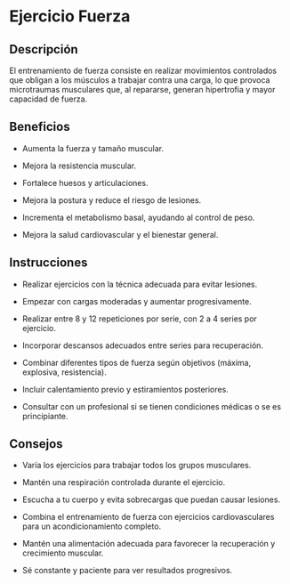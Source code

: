 # Ejercicio Fuerza

## Descripción
El entrenamiento de fuerza consiste en realizar movimientos controlados que obligan a los músculos a trabajar contra una carga, lo que provoca microtraumas musculares que, al repararse, generan hipertrofia y mayor capacidad de fuerza. 

## Beneficios
* Aumenta la fuerza y tamaño muscular.

* Mejora la resistencia muscular.

* Fortalece huesos y articulaciones.

* Mejora la postura y reduce el riesgo de lesiones.

* Incrementa el metabolismo basal, ayudando al control de peso.

* Mejora la salud cardiovascular y el bienestar general.

## Instrucciones

* Realizar ejercicios con la técnica adecuada para evitar lesiones.

* Empezar con cargas moderadas y aumentar progresivamente.

* Realizar entre 8 y 12 repeticiones por serie, con 2 a 4 series por ejercicio.

* Incorporar descansos adecuados entre series para recuperación.

* Combinar diferentes tipos de fuerza según objetivos (máxima, explosiva, resistencia).

* Incluir calentamiento previo y estiramientos posteriores.

* Consultar con un profesional si se tienen condiciones médicas o se es principiante.

## Consejos

* Varía los ejercicios para trabajar todos los grupos musculares.

* Mantén una respiración controlada durante el ejercicio.

* Escucha a tu cuerpo y evita sobrecargas que puedan causar lesiones.

* Combina el entrenamiento de fuerza con ejercicios cardiovasculares para un acondicionamiento completo.

* Mantén una alimentación adecuada para favorecer la recuperación y crecimiento muscular.

* Sé constante y paciente para ver resultados progresivos.